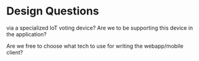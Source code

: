 # Design Questions

via a specialized IoT voting device? 
Are we to be supporting this device in the application? 

Are we free to choose what tech to use for writing the webapp/mobile client? 
